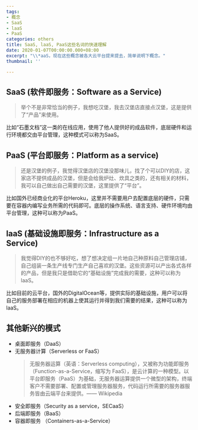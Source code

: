 ```yaml
---
tags:
- 概念
- SaaS
- laaS
- PaaS
categories: others
title: SaaS, laaS, PaaS这些名词的快速理解
date: 2020-01-07T00:00:00.000+08:00
excerpt: "\\*aaS，现在这些概念被各大云平台提来提去，简单说明下概念。"
thumbnail: ''

---
```

## SaaS (软件即服务：Software as a Service)

> 举个不是非常恰当的例子，我想吃汉堡，我去汉堡店直接点汉堡，这是提供了“产品”来使用。

比如“石墨文档”这一类的在线应用，使用了他人提供好的成品软件，底层硬件和运行环境都交由平台管理，这种模式可以称为SaaS。

## PaaS (平台即服务：Platform as a service)

> 还是汉堡的例子，我觉得汉堡店的汉堡没那味儿，找了个可以DIY的店，这家店不提供成品的汉堡，但是会给我炉灶、炊具之类的，还有相关的材料，我可以自己做出自己需要的汉堡，这里提供了“平台”。

比如国外已经商业化的平台Heroku，这里并不需要用户去配置底层的硬件，只需要在容器内编写业务所需的代码即可。底层的操作系统、语言支持、硬件环境均由平台管理，这种可以称为PaaS。

## laaS (基础设施即服务：Infrastructure as a Service)

> 我觉得DIY的也不够好吃，想了想决定组一片地自己种原料自己管理店铺，自己组装一条生产线专门生产自己喜欢的汉堡。这些资源可以产出各式各样的产品，但是我只是借助它的“基础设施”完成我的需要，这种可以称为laaS。

比如目前的云平台，国外的DigitalOcean等，提供实际的基础设施，用户可以将自己的服务部署在相应的机器上使其运行并得到我们需要的结果，这种可以称为laaS。

## 其他新兴的模式

- 桌面即服务（DaaS）
- 无服务器计算（Serverless or FaaS）
	> 无服务器运算（英语：Serverless computing），又被称为功能即服务（Function-as-a-Service，缩写为 FaaS），是云计算的一种模型。以平台即服务（PaaS）为基础，无服务器运算提供一个微型的架构，终端客户不需要部署、配置或管理服务器服务，代码运行所需要的服务器服务皆由云端平台来提供。—— Wikipedia
- 安全即服务（Security as a service，SECaaS）
- 后端即服务（BaaS）
- 容器即服务 （Containers-as-a-Service）